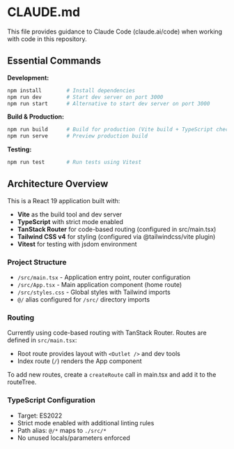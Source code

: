 # CLAUDE.md

This file provides guidance to Claude Code (claude.ai/code) when working with code in this repository.

## Essential Commands

**Development:**
```bash
npm install        # Install dependencies
npm run dev        # Start dev server on port 3000
npm run start      # Alternative to start dev server on port 3000
```

**Build & Production:**
```bash
npm run build      # Build for production (Vite build + TypeScript check)
npm run serve      # Preview production build
```

**Testing:**
```bash
npm run test       # Run tests using Vitest
```

## Architecture Overview

This is a React 19 application built with:
- **Vite** as the build tool and dev server
- **TypeScript** with strict mode enabled
- **TanStack Router** for code-based routing (configured in src/main.tsx)
- **Tailwind CSS v4** for styling (configured via @tailwindcss/vite plugin)
- **Vitest** for testing with jsdom environment

### Project Structure

- `/src/main.tsx` - Application entry point, router configuration
- `/src/App.tsx` - Main application component (home route)
- `/src/styles.css` - Global styles with Tailwind imports
- `@/` alias configured for `/src/` directory imports

### Routing

Currently using code-based routing with TanStack Router. Routes are defined in `src/main.tsx`:
- Root route provides layout with `<Outlet />` and dev tools
- Index route (`/`) renders the App component

To add new routes, create a `createRoute` call in main.tsx and add it to the routeTree.

### TypeScript Configuration

- Target: ES2022
- Strict mode enabled with additional linting rules
- Path alias: `@/*` maps to `./src/*`
- No unused locals/parameters enforced